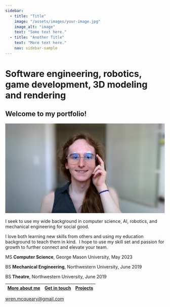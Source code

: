```yaml
---
sidebar:
  - title: "Title"
    image: "/assets/images/your-image.jpg"
    image_alt: "image"
    text: "Some text here."
  - title: "Another Title"
    text: "More text here."
    nav: sidebar-sample
---
```


# Software engineering, robotics, game development, 3D modeling and rendering

## Welcome to my portfolio!

![Wren_McQueary_Office_Photo_1_Blurred.png](/images/Wren_McQueary_Office_Photo_1_Blurred.png "Wren_McQueary_Office_Photo_1_Blurred.png")

I seek to use my wide background in computer science, AI, robotics, and mechanical engineering for social good.

I love both learning new skills from others and using my education background to teach them in kind.  I hope to use my skill set and passion for growth to further connect and elevate your team.

MS **Computer Science**, George Mason University, May 2023

BS **Mechanical Engineering**, Northwestern University, June 2019

BS **Theatre**, Northwestern University, June 2019

| [More about me](https://WrenMcQueary.github.io/about)      | [Get in touch](https://WrenMcQueary.github.io/contact) | [Projects](https://WrenMcQueary.github.io/projects)     |
| :---:        |    :----:   |          :---: |

wren.mcqueary@gmail.com

